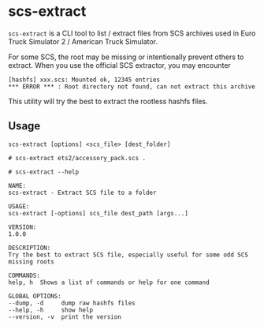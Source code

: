 # scs-extract

`scs-extract` is a CLI tool to list / extract files from SCS archives used in Euro Truck Simulator 2 / American Truck Simulator.

For some SCS, the root may be missing or intentionally prevent others to extract. When you use the official SCS extractor, you may encounter
```
[hashfs] xxx.scs: Mounted ok, 12345 entries
*** ERROR *** : Root directory not found, can not extract this archive
```
This utility will try the best to extract the rootless hashfs files.

## Usage

`scs-extract [options] <scs_file> [dest_folder]`

```console
# scs-extract ets2/accessory_pack.scs .
```

```
# scs-extract --help

NAME:
scs-extract - Extract SCS file to a folder

USAGE:
scs-extract [-options] scs_file dest_path [args...]

VERSION:
1.0.0

DESCRIPTION:
Try the best to extract SCS file, especially useful for some odd SCS missing roots

COMMANDS:
help, h  Shows a list of commands or help for one command

GLOBAL OPTIONS:
--dump, -d     dump raw hashfs files
--help, -h     show help
--version, -v  print the version
```
